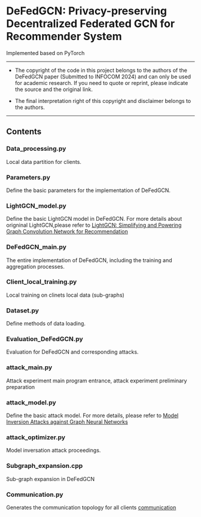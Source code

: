 # DeFedGCN: Privacy-preserving Decentralized Federated GCN for Recommender System

Implemented based on PyTorch

***
- The copyright of the code in this project belongs to the authors of the DeFedGCN paper (Submitted to INFOCOM 2024) and can only be used for academic research. If you need to quote or reprint, please indicate the source and the original link.

- The final interpretation right of this copyright and disclaimer belongs to the authors.
***

## Contents

### Data_processing.py 
Local data partition for clients.

### Parameters.py
Define the basic parameters for the implementation of DeFedGCN.

### LightGCN_model.py
Define the basic LightGCN model in DeFedGCN.
For more details about origninal LightGCN,please refer to [LightGCN: Simplifying and Powering Graph Convolution Network for Recommendation](https://dl.acm.org/doi/abs/10.1145/3397271.3401063)

### DeFedGCN_main.py 
The entire implementation of DeFedGCN, including the training and aggregation processes.

### Client_local_training.py 
Local training on clinets local data (sub-graphs)

### Dataset.py 
Define methods of data loading.

### Evaluation_DeFedGCN.py 
Evaluation for DeFedGCN and corresponding attacks.

### attack_main.py 
Attack experiment main program entrance, attack experiment preliminary preparation

### attack_model.py 
Define the basic attack model.
For more details, please refer to [Model Inversion Attacks against Graph Neural Networks](https://ieeexplore.ieee.org/abstract/document/9895303)

### attack_optimizer.py 
Model inversation attack proceedings.

### Subgraph_expansion.cpp
Sub-graph expansion in DeFedGCN

### Communication.py  
Generates the communication topology for all clients
[communication ](https://github.com/kqkq926/DeFedGCN/assets/97420917/b02f5249-aad0-4c7c-95f4-e802d8c81c6a)







